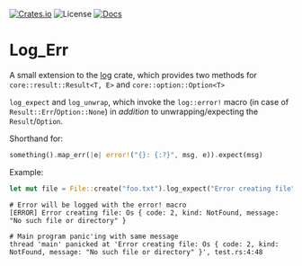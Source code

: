 [![Crates.io](https://img.shields.io/crates/v/log_err?style=flat-square)](https://crates.io/crates/log_err)
![License](https://img.shields.io/crates/l/log_err/1.0.0?style=flat-square])
[![Docs](https://img.shields.io/docsrs/log_err?style=flat-square)](https://docs.rs/log_err/)

# Log_Err
A small extension to the [log](https://crates.io/crates/log) crate, which provides two methods for `core::result::Result<T, E>` and `core::option::Option<T>`

`log_expect` and `log_unwrap`, which invoke the `log::error!` macro (in case of `Result::Err`/`Option::None`) in _addition_ to unwrapping/expecting the `Result`/`Option`.

Shorthand for:

```rust
something().map_err(|e| error!("{}: {:?}", msg, e)).expect(msg)
```

Example:

```rust
let mut file = File::create("foo.txt").log_expect("Error creating file");
```
```text
# Error will be logged with the error! macro
[ERROR] Error creating file: Os { code: 2, kind: NotFound, message: "No such file or directory" }

# Main program panic'ing with same message
thread 'main' panicked at 'Error creating file: Os { code: 2, kind: NotFound, message: "No such file or directory" }', test.rs:4:48
```
